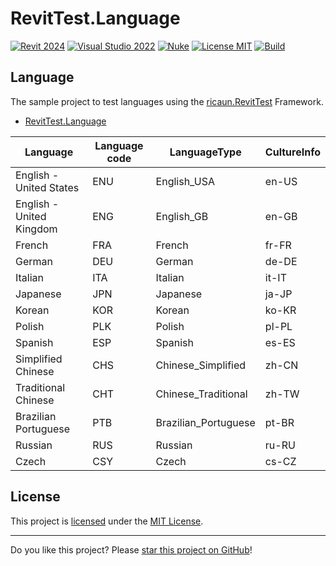 # RevitTest.Language

[![Revit 2024](https://img.shields.io/badge/Revit-2024+-blue.svg)](../..)
[![Visual Studio 2022](https://img.shields.io/badge/Visual%20Studio-2022-blue)](../..)
[![Nuke](https://img.shields.io/badge/Nuke-Build-blue)](https://nuke.build/)
[![License MIT](https://img.shields.io/badge/License-MIT-blue.svg)](LICENSE)
[![Build](../../actions/workflows/Build.yml/badge.svg)](../../actions)

## Language

The sample project to test languages using the [ricaun.RevitTest](https://ricaun.com/RevitTest) Framework.

* [RevitTest.Language](RevitTest.Language)

|Language|Language code|LanguageType|CultureInfo|
|-|-|-|-|
|English - United States|ENU|English_USA|en-US|
|English - United Kingdom|ENG|English_GB|en-GB|
|French|FRA|French|fr-FR|
|German|DEU|German|de-DE|
|Italian|ITA|Italian|it-IT|
|Japanese|JPN|Japanese|ja-JP|
|Korean|KOR|Korean|ko-KR|
|Polish|PLK|Polish|pl-PL|
|Spanish|ESP|Spanish|es-ES|
|Simplified Chinese|CHS|Chinese_Simplified|zh-CN|
|Traditional Chinese|CHT|Chinese_Traditional|zh-TW|
|Brazilian Portuguese|PTB|Brazilian_Portuguese|pt-BR|
|Russian|RUS|Russian|ru-RU|
|Czech|CSY|Czech|cs-CZ|

## License

This project is [licensed](LICENSE) under the [MIT License](https://en.wikipedia.org/wiki/MIT_License).

---

Do you like this project? Please [star this project on GitHub](../../stargazers)!
